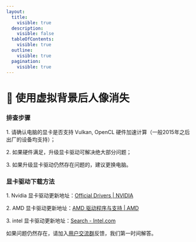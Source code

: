 ```yaml
---
layout:
  title:
    visible: true
  description:
    visible: false
  tableOfContents:
    visible: true
  outline:
    visible: true
  pagination:
    visible: true
---
```


# 🤨 使用虚拟背景后人像消失

### 排查步骤

1\. 请确认电脑的显卡是否支持 Vulkan, OpenCL 硬件加速计算（一般2015年之后出厂的设备均支持）；

2\. 如果硬件满足，升级显卡驱动可解决绝大部分问题；

3\. 如果升级显卡驱动仍然存在问题的，建议更换电脑。

### 显卡驱动下载方法

1\. Nvidia 显卡驱动更新地址：[Official Drivers | NVIDIA](https://www.nvidia.com/download/index.aspx)

2\. AMD 显卡驱动更新地址：[AMD 驱动程序与支持 | AMD](https://www.amd.com/zh-hans/support)

3\. intel 显卡驱动更新地址：[Search - Intel.com](https://www.intel.sg/content/www/xa/en/search.html#sort=relevancy\&f:@tabfilter=)

如果问题仍然存在，请加入[用户交流群](../contactus.md#wen-ti-huo-jian-yi)反馈，我们第一时间解答。
